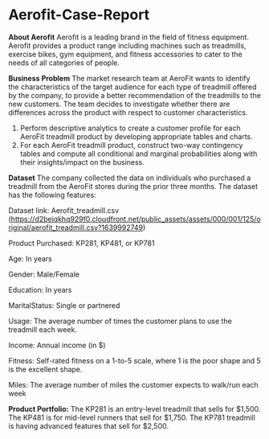 # Aerofit-Case-Report
**About Aerofit**
Aerofit is a leading brand in the field of fitness equipment. Aerofit provides a product range including machines such as treadmills, exercise bikes, gym equipment, and fitness accessories to cater to the needs of all categories of people.

**Business Problem**
The market research team at AeroFit wants to identify the characteristics of the target audience for each type of treadmill offered by the company, to provide a better recommendation of the treadmills to the new customers. The team decides to investigate whether there are differences across the product with respect to customer characteristics.

1. Perform descriptive analytics to create a customer profile for each AeroFit treadmill product by developing appropriate tables and charts.
2. For each AeroFit treadmill product, construct two-way contingency tables and compute all conditional and marginal probabilities along with their insights/impact on the business.

**Dataset**
The company collected the data on individuals who purchased a treadmill from the AeroFit stores during the prior three months. The dataset has the following features:

Dataset link: Aerofit_treadmill.csv (https://d2beiqkhq929f0.cloudfront.net/public_assets/assets/000/001/125/original/aerofit_treadmill.csv?1639992749)

Product Purchased:	KP281, KP481, or KP781

Age:	In years

Gender:	Male/Female

Education:	In years

MaritalStatus:	Single or partnered

Usage:	The average number of times the customer plans to use the treadmill each week.

Income:	Annual income (in $)

Fitness:	Self-rated fitness on a 1-to-5 scale, where 1 is the poor shape and 5 is the excellent shape.

Miles:	The average number of miles the customer expects to walk/run each week

**Product Portfolio:**
The KP281 is an entry-level treadmill that sells for $1,500.
The KP481 is for mid-level runners that sell for $1,750.
The KP781 treadmill is having advanced features that sell for $2,500.
